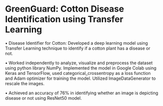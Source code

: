 # GreenGuard: Cotton Disease Identification using Transfer Learning 

• Disease Identifier for Cotton: Developed a deep learning model using Transfer Learning technique to identify if a cotton plant has a disease or not.

• Worked independently to analyze, visualize and preprocess the dataset using python library NumPy. Implemented the model in Google Colab using Keras and TensorFlow, used categorical_crossentropy as a loss function and Adam optimizer for training the model. Utilized ImageDataGenerator to rescale the images. 

• Achieved an accuracy of 76% in identifying whether an image is depicting disease or not using ResNet50 model. 
